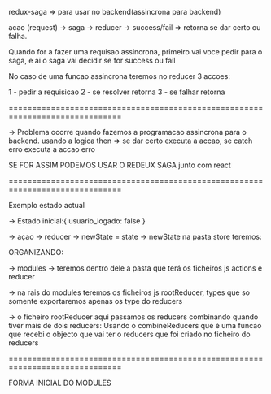
redux-saga => para usar no backend(assincrona para backend)

acao (request) -> saga -> reducer -> success/fail => retorna se dar certo ou falha.

Quando for a fazer uma requisao assincrona,
primeiro vai voce pedir para o saga, e ai o saga vai decidir se for success ou fail

No caso de uma funcao assincrona teremos no reducer
3 accoes:

1 - pedir a requisicao
2 - se resolver  retorna
3 - se falhar retorna













==============================================================================

 -> Problema ocorre quando fazemos a programacao assincrona
para o backend.
usando a logica then => se dar certo executa a accao, se  catch erro executa a accao erro


SE FOR ASSIM PODEMOS USAR O REDEUX SAGA junto com react



==============================================================================

Exemplo estado actual




-> Estado inicial:{
  usuario_logado: false
}


-> açao -> reducer -> newState = state -> newState
na pasta store teremos:

ORGANIZANDO:

-> modules  -> teremos dentro dele a pasta que terá os ficheiros js actions e reducer

-> na rais do modules teremos os ficheiros js rootReducer, types que so somente exportaremos apenas os type do reducers

-> o ficheiro rootReducer aqui passamos os reducers combinando quando tiver mais de dois reducers:
    Usando o combineReducers que é uma funcao que recebi o objecto que vai ter o reducers que foi criado no ficheiro do reducers

==============================================================================

FORMA INICIAL DO MODULES

<!-- // A FUNCAO DE ROOTREDUCER é COMBINAR COM VARIOS REDUCERS
import { combineReducers } from 'redux';
import exampleReducer from './example/reducer';

export default combineReducers({
  example: exampleReducer,
});
 -->

